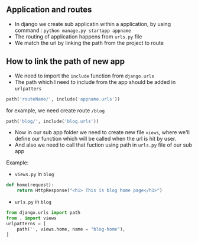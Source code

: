 ## Application and routes

- In django we create sub applicatin within a application, by using command : `python manage.py startapp appname`
- The routing of application happens from `urls.py` file
- We match the url by linking the path from the project to route


## How to link the path of new app

- We need to import the `include` function from `django.urls`
- The path which I need to include from the app should be added in `urlpatters`
```python
path('routeName/', include('appname.urls'))
```

for example, we need create route `/blog`
```python
path('blog/', include('blog.urls'))
```

- Now in our sub app folder we need to create new file `views`, where we'll define our function which will be called when the url is hit by user.
- And also we need to call that fuction using path in `urls.py` file of our sub app

Example:

- `views.py` in `blog` 
```python
def home(request):
    return HttpResponse("<h1> This is blog home page</h1>")
```

- `urls.py` in `blog`
```python
from django.urls import path
from . import views
urlpatterns = [
    path('', views.home, name = "blog-home"),
]
```